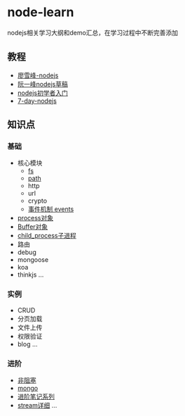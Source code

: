 # node-learn
nodejs相关学习大纲和demo汇总，在学习过程中不断完善添加

## 教程
- [廖雪峰-nodejs](https://www.liaoxuefeng.com/wiki/001434446689867b27157e896e74d51a89c25cc8b43bdb3000/001434501245426ad4b91f2b880464ba876a8e3043fc8ef000)
- [阮一峰nodejs草稿](http://javascript.ruanyifeng.com/nodejs/basic.html)
- [nodejs初学者入门](https://www.nodebeginner.org/index-zh-cn.html)
- [7-day-nodejs](http://nqdeng.github.io/7-days-nodejs/#1)

## 知识点
### 基础
- 核心模块
	- [fs](https://github.com/callmedadaxin/nodejs-learn/blob/master/notes/%E6%A0%B8%E5%BF%83%E6%A8%A1%E5%9D%97/fs.md)
	- [path](https://github.com/callmedadaxin/nodejs-learn/blob/master/notes/%E6%A0%B8%E5%BF%83%E6%A8%A1%E5%9D%97/path.md)
	- http
	- url
	- crypto
	- [事件机制 events](https://github.com/callmedadaxin/nodejs-learn/blob/master/notes/%E6%A0%B8%E5%BF%83%E6%A8%A1%E5%9D%97/events.md)
- [process对象](https://github.com/callmedadaxin/nodejs-learn/blob/master/notes/process%E5%AF%B9%E8%B1%A1.md)
- [Buffer对象](https://github.com/callmedadaxin/nodejs-learn/blob/master/notes/Buffer%E5%AF%B9%E8%B1%A1.md)
- [child_process子进程](https://github.com/callmedadaxin/nodejs-learn/blob/master/notes/child_process.md)
- 路由
- debug
- mongoose
- koa
- thinkjs
…

### 实例
- CRUD
- 分页加载
- 文件上传
- 权限验证
- blog
…

### 进阶
- [非阻塞](https://www.nodebeginner.org/index-zh-cn.html)
- [mongo](https://cnodejs.org/topic/5190d61263e9f8a542acd83b)
- [进阶笔记系列](https://github.com/hustxiaoc/node.js)
- [stream详细](https://github.com/zoubin/streamify-your-node-program)
…